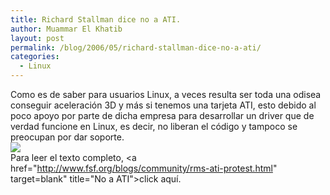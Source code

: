 ```yaml
---
title: Richard Stallman dice no a ATI.
author: Muammar El Khatib
layout: post
permalink: /blog/2006/05/richard-stallman-dice-no-a-ati/
categories:
  - Linux
---
```

Como es de saber para usuarios Linux, a veces resulta ser toda una odisea conseguir aceleración 3D y más si tenemos una tarjeta ATI, esto debido al poco apoyo por parte de dicha empresa para desarrollar un driver que de verdad funcione en Linux, es decir, no liberan el código y tampoco se preocupan por dar soporte.  
![][1]  
Para leer el texto completo, <a href="http://www.fsf.org/blogs/community/rms-ati-protest.html" target=blank" title="No a ATI">click aquí.</a>

 [1]: http://www.fsf.org/photos/rms-sign.jpg